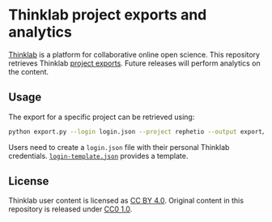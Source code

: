 # Thinklab project exports and analytics

[Thinklab](http://thinklab.com/) is a platform for collaborative online open science. This repository retrieves Thinklab [project exports](http://thinklab.com/discussion/discussion-summary-statistics-for-illustrating-project-impact/191#4). Future releases will perform analytics on the content.

## Usage

The export for a specific project can be retrieved using:

```sh
python export.py --login login.json --project rephetio --output export/rephetio.json
```

Users need to create a `login.json` file with their personal Thinklab credentials. [`login-template.json`](login-template.json) provides a template.

## License

Thinklab user content is licensed as [CC BY 4.0](https://creativecommons.org/licenses/by/4.0/ "Creative Commons · Attribution 4.0 International"). Original content in this repository is released under [CC0 1.0](https://creativecommons.org/publicdomain/zero/1.0/ "Creative Commons · CC0 1.0 Universal · Public Domain Dedication").
